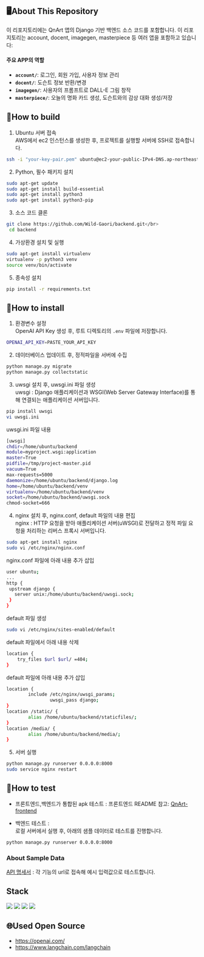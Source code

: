 ## 🖥️About This Repository

이 리포지토리에는 QnArt 앱의 Django 기반 백엔드 소스 코드를 포함합니다. 이 리포지토리는 account, docent, imagegen, masterpiece 등 여러 앱을 포함하고 있습니다:

#### 주요 APP의 역할

- **`account/`**: 로그인, 회원 가입, 사용자 정보 관리
- **`docent/`**: 도슨트 정보 반환/변경
- **`imagegen/`**: 사용자의 프롬프트로 DALL-E 그림 창작
- **`masterpiece/`**: 오늘의 명화 카드 생성, 도슨트와의 감상 대화 생성/저장

## 🔨How to build

1. Ubuntu 서버 접속</br>
AWS에서 ec2 인스턴스를 생성한 후, 프로젝트를 실행할 서버에 SSH로 접속합니다.

```bash
ssh -i "your-key-pair.pem" ubuntu@ec2-your-public-IPv4-DNS.ap-northeast-2.compute.amazonaws.com
```

2. Python, 필수 패키지 설치</br>

```bash
sudo apt-get update
sudo apt-get install build-essential
sudo apt-get install python3
sudo apt-get install python3-pip
```

3. 소스 코드 클론</br>

```bash
git clone https://github.com/Wild-Gaori/backend.git</br>
 cd backend
```

4. 가상환경 설치 및 실행</br>

```bash
sudo apt-get install virtualenv
virtualenv -p python3 venv
source venv/bin/activate
```

5. 종속성 설치</br>

```bash
pip install -r requirements.txt
```

## 🤖How to install

1. 환경변수 설정 </br>
OpenAI API Key 생성 후, 루트 디렉토리의 `.env` 파일에 저장합니다.

```bash
OPENAI_API_KEY=PASTE_YOUR_API_KEY
```

2. 데이터베이스 업데이트 후, 정적파일을 서버에 수집

```bash
python manage.py migrate
python manage.py collectstatic
```

3. uwsgi 설치 후, uwsgi.ini 파일 생성</br>
uwsgi : Django 애플리케이션과 WSGI(Web Server Gateway Interface)를 통해 연결되는 애플리케이션 서버입니다.</br>

```bash
pip install uwsgi
vi uwsgi.ini
```
uwsgi.ini 파일 내용
```bash
[uwsgi]
chdir=/home/ubuntu/backend
module=myproject.wsgi:application
master=True
pidfile=/tmp/project-master.pid
vacuum=True
max-requests=5000
daemonize=/home/ubuntu/backend/django.log
home=/home/ubuntu/backend/venv
virtualenv=/home/ubuntu/backend/venv
socket=/home/ubuntu/backend/uwsgi.sock
chmod-socket=666
```

4. nginx 설치 후, nginx.conf, default 파일의 내용 편집</br>
nginx : HTTP 요청을 받아 애플리케이션 서버(uWSGI)로 전달하고 정적 파일 요청을 처리하는 리버스 프록시 서버입니다.</br>

```bash
sudo apt-get install nginx
sudo vi /etc/nginx/nginx.conf
```
nginx.conf 파일에 아래 내용 추가 삽입
```bash
user ubuntu;
...
http {
 upstream django {
   server unix:/home/ubuntu/backend/uwsgi.sock;       
 }
}
```
default 파일 생성
```bash
sudo vi /etc/nginx/sites-enabled/default
```
default 파일에서 아래 내용 삭제
```bash
location {
    try_files $url $url/ =404;
}
```
default 파일에 아래 내용 추가 삽입
```bash
location {
        include /etc/nginx/uwsgi_params;
                uwsgi_pass django;
}
location /static/ {
        alias /home/ubuntu/backend/staticfiles/;
}
location /media/ {
        alias /home/ubuntu/backend/media/;
}
```

5. 서버 실행

```bash
python manage.py runserver 0.0.0.0:8000
sudo service nginx restart
```

## 📜How to test

- 프론트엔드,백엔드가 통합된 apk 테스트 : 프론트엔드 README 참고: [QnArt-frontend](https://github.com/Wild-Gaori/frontend)
    
- 백엔드 테스트 :</br>
로컬 서버에서 실행 후, 아래의 샘플 데이터로 테스트를 진행합니다.
   
```bash
python manage.py runserver 0.0.0.0:8000
```

### About Sample Data
  
[API 명세서](https://github.com/Wild-Gaori/frontend) : 각 기능의 url로 접속해 예시 입력값으로 테스트합니다.</br>


## Stack
<img src="https://img.shields.io/badge/python-3776AB?style=for-the-badge&logo=python&logoColor=white">
<img src="https://img.shields.io/badge/django-092E20?style=for-the-badge&logo=django&logoColor=white">
<img src="https://img.shields.io/badge/amazonaws-232F3E?style=for-the-badge&logo=amazonaws&logoColor=white">
<img src="https://img.shields.io/badge/MySQL-4479A1?style=flat-square&logo=MySQL&logoColor=white"/></a> &nbsp 

## 🌐Used Open Source
- https://openai.com/
- https://www.langchain.com/langchain
